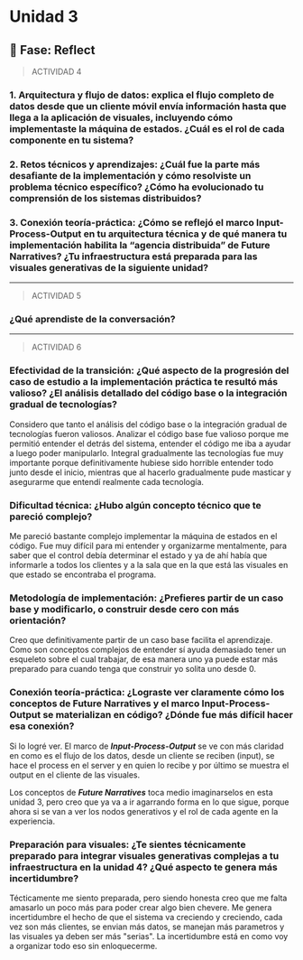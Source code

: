 # Unidad 3


## 🤔 Fase: Reflect


> ACTIVIDAD 4

### 1. Arquitectura y flujo de datos: explica el flujo completo de datos desde que un cliente móvil envía información hasta que llega a la aplicación de visuales, incluyendo cómo implementaste la máquina de estados. ¿Cuál es el rol de cada componente en tu sistema?



### 2. Retos técnicos y aprendizajes: ¿Cuál fue la parte más desafiante de la implementación y cómo resolviste un problema técnico específico? ¿Cómo ha evolucionado tu comprensión de los sistemas distribuidos?

### 3. Conexión teoría-práctica: ¿Cómo se reflejó el marco Input-Process-Output en tu arquitectura técnica y de qué manera tu implementación habilita la “agencia distribuida” de Future Narratives? ¿Tu infraestructura está preparada para las visuales generativas de la siguiente unidad?

---------------------------------------------------------------------------------------------------------------------------------------------------------------------------------------------------------------------------------

> ACTIVIDAD 5

### ¿Qué aprendiste de la conversación?

---------------------------------------------------------------------------------------------------------------------------------------------------------------------------------------------------------------------------------

> ACTIVIDAD 6

### Efectividad de la transición: ¿Qué aspecto de la progresión del caso de estudio a la implementación práctica te resultó más valioso? ¿El análisis detallado del código base o la integración gradual de tecnologías?

Considero que tanto el análisis del código base o la integración gradual de tecnologías fueron valiosos. Analizar el código base fue valioso porque me permitió entender el detrás del sistema, entender el código me iba a ayudar a luego poder manipularlo. Integral gradualmente las tecnologías fue muy importante porque definitivamente hubiese sido horrible entender todo junto desde el inicio, mientras que al hacerlo gradualmente pude masticar y asegurarme que entendí realmente cada tecnología.

### Dificultad técnica: ¿Hubo algún concepto técnico que te pareció complejo?

Me pareció bastante complejo implementar la máquina de estados en el código. Fue muy difícil para mi entender y organizarme mentalmente, para saber que el control debía determinar el estado y ya de ahí había que informarle a todos los clientes y a la sala que en la que está las visuales en que estado se encontraba el programa.

### Metodología de implementación: ¿Prefieres partir de un caso base y modificarlo, o construir desde cero con más orientación?

Creo que definitivamente partir de un caso base facilita el aprendizaje. Como son conceptos complejos de entender sí ayuda demasiado tener un esqueleto sobre el cual trabajar, de esa manera uno ya puede estar más preparado para cuando tenga que construir yo solita uno desde 0.

### Conexión teoría-práctica: ¿Lograste ver claramente cómo los conceptos de Future Narratives y el marco Input-Process-Output se materializan en código? ¿Dónde fue más difícil hacer esa conexión?

Si lo logré ver. El marco de ***Input-Process-Output*** se ve con más claridad en como es el flujo de los datos, desde un cliente se reciben (input), se hace el process en el server y en quien lo recibe y por último se muestra el output en el cliente de las visuales. 

Los conceptos de ***Future Narratives*** toca medio imaginarselos en esta unidad 3, pero creo que ya va a ir agarrando forma en lo que sigue, porque ahora si se van a ver los nodos generativos y el rol de cada agente en la experiencia.

### Preparación para visuales: ¿Te sientes técnicamente preparado para integrar visuales generativas complejas a tu infraestructura en la unidad 4? ¿Qué aspecto te genera más incertidumbre?

Técticamente me siento preparada, pero siendo honesta creo que me falta amasarlo un poco más para poder crear algo bien chevere. Me genera incertidumbre el hecho de que el sistema va creciendo y creciendo, cada vez son más clientes, se envian más datos, se manejan más parametros y las visuales ya deben ser más "serias". La incertidumbre está en como voy a organizar todo eso sin enloquecerme.
